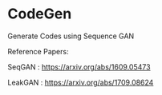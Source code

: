 # CodeGen
Generate Codes using Sequence GAN

Reference Papers:

SeqGAN : https://arxiv.org/abs/1609.05473

LeakGAN : https://arxiv.org/abs/1709.08624
